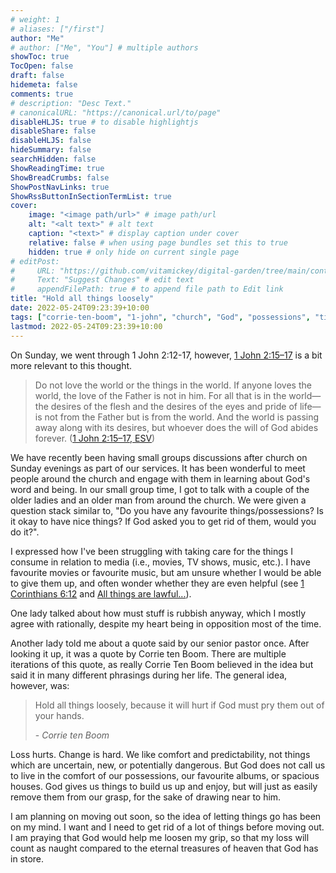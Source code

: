 ```yaml
---
# weight: 1
# aliases: ["/first"]
author: "Me"
# author: ["Me", "You"] # multiple authors
showToc: true
TocOpen: false
draft: false
hidemeta: false
comments: true
# description: "Desc Text."
# canonicalURL: "https://canonical.url/to/page"
disableHLJS: true # to disable highlightjs
disableShare: false
disableHLJS: false
hideSummary: false
searchHidden: false
ShowReadingTime: true
ShowBreadCrumbs: false
ShowPostNavLinks: true
ShowRssButtonInSectionTermList: true
cover:
    image: "<image path/url>" # image path/url
    alt: "<alt text>" # alt text
    caption: "<text>" # display caption under cover
    relative: false # when using page bundles set this to true
    hidden: true # only hide on current single page
# editPost:
#     URL: "https://github.com/vitamickey/digital-garden/tree/main/content"
#     Text: "Suggest Changes" # edit text
#     appendFilePath: true # to append file path to Edit link
title: "Hold all things loosely"
date: 2022-05-24T09:23:39+10:00
tags: ["corrie-ten-boom", "1-john", "church", "God", "possessions", "time", "1-corinthians", "personal", "bible"]
lastmod: 2022-05-24T09:23:39+10:00
---
```


On Sunday, we went through 1 John 2:12-17, however, [1 John 2:15–17](https://esv.org/1John2:12–17) is a bit more relevant to this thought. 

> Do not love the world or the things in the world. If anyone loves the world, the love of the Father is not in him. For all that is in the world—the desires of the flesh and the desires of the eyes and pride of life—is not from the Father but is from the world. And the world is passing away along with its desires, but whoever does the will of God abides forever. ([1 John 2:15–17, ESV](https://esv.org/1John2:12–17))

We have recently been having small groups discussions after church on Sunday evenings as part of our services. It has been wonderful to meet people around the church and engage with them in learning about God's word and being. In our small group time, I got to talk with a couple of the older ladies and an older man from around the church. We were given a question stack similar to, "Do you have any favourite things/possessions? Is it okay to have nice things? If God asked you to get rid of them, would you do it?".

I expressed how I've been struggling with taking care for the things I consume in relation to media (i.e., movies, TV shows, music, etc.). I have favourite movies or favourite music, but am unsure whether I would be able to give them up, and often wonder whether they are even helpful (see [1 Corinthians 6:12](https://esv.org/1Corinthians6:12) and [All things are lawful...](/all-things-are-lawful/)). 

One lady talked about how must stuff is rubbish anyway, which I mostly agree with rationally, despite my heart being in opposition most of the time. 

Another lady told me about a quote said by our senior pastor once. After looking it up, it was a quote by Corrie ten Boom. There are multiple iterations of this quote, as really Corrie Ten Boom believed in the idea but said it in many different phrasings during her life. The general idea, however, was:

> Hold all things loosely, because it will hurt if God must pry them out of your hands.
>
> \- *Corrie ten Boom*

Loss hurts. Change is hard. We like comfort and predictability, not things which are uncertain, new, or potentially dangerous. But God does not call us to live in the comfort of our possessions, our favourite albums, or spacious houses. God gives us things to build us up and enjoy, but will just as easily remove them from our grasp, for the sake of drawing near to him.

I am planning on moving out soon, so the idea of letting things go has been on my mind. I want and I need to get rid of a lot of things before moving out. I am praying that God would help me loosen my grip, so that my loss will count as naught compared to the eternal treasures of heaven that God has in store. 